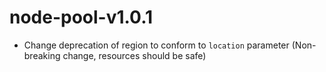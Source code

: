 # node-pool-v1.0.1
- Change deprecation of region to conform to `location` parameter (Non-breaking change, resources should be safe)
